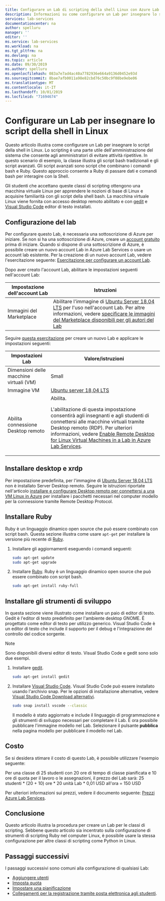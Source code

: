 ```yaml
---
title: Configurare un Lab di scripting della shell Linux con Azure Lab Services | Microsoft Docs
description: Informazioni su come configurare un Lab per insegnare lo script della shell in Linux.
services: lab-services
documentationcenter: na
author: spelluru
manager: ''
editor: ''
ms.service: lab-services
ms.workload: na
ms.tgt_pltfrm: na
ms.devlang: na
ms.topic: article
ms.date: 09/30/2019
ms.author: spelluru
ms.openlocfilehash: 083a7e7ad4ac40a7782936e664a9136d0452e93d
ms.sourcegitcommit: 8bae7afb0011a98e82cbd76c50bc9f08be9ebe06
ms.translationtype: MT
ms.contentlocale: it-IT
ms.lasthandoff: 10/01/2019
ms.locfileid: "71694674"
---
```

# <a name="set-up-a-lab-to-teach-shell-scripting-on-linux"></a>Configurare un Lab per insegnare lo script della shell in Linux
Questo articolo illustra come configurare un Lab per insegnare lo script della shell in Linux. Lo scripting è una parte utile dell'amministrazione del sistema che consente agli amministratori di evitare attività ripetitive. In questo scenario di esempio, la classe illustra gli script bash tradizionali e gli script avanzati. Gli script avanzati sono script che combinano i comandi bash e Ruby. Questo approccio consente a Ruby di passare dati e comandi bash per interagire con la Shell. 

Gli studenti che accettano queste classi di scripting ottengono una macchina virtuale Linux per apprendere le nozioni di base di Linux e acquisire familiarità con gli script della shell bash. La macchina virtuale Linux viene fornita con accesso desktop remoto abilitato e con [gedit](https://help.gnome.org/users/gedit/stable/) e [Visual Studio Code](https://code.visualstudio.com/) editor di testo installati.

## <a name="lab-configuration"></a>Configurazione del lab
Per configurare questo Lab, è necessaria una sottoscrizione di Azure per iniziare. Se non si ha una sottoscrizione di Azure, creare un [account gratuito](https://azure.microsoft.com/free/) prima di iniziare. Quando si dispone di una sottoscrizione di Azure, è possibile creare un nuovo account Lab in Azure Lab Services o usare un account lab esistente. Per la creazione di un nuovo account Lab, vedere l'esercitazione seguente: [Esercitazione per configurare un account Lab](tutorial-setup-lab-account.md).

Dopo aver creato l'account Lab, abilitare le impostazioni seguenti nell'account Lab: 

| Impostazione dell'account Lab | Istruzioni |
| ----------- | ------------ |  
| Immagini del Marketplace | Abilitare l'immagine di [Ubuntu Server 18,04 LTS](https://azuremarketplace.microsoft.com/marketplace/apps/Canonical.UbuntuServer1804LTS) per l'uso nell'account Lab. Per altre informazioni, vedere [specificare le immagini del Marketplace disponibili per gli autori del Lab](tutorial-setup-lab-account.md#specify-marketplace-images-available-to-lab-creators) | 

Seguire [questa esercitazione](tutorial-setup-classroom-lab.md) per creare un nuovo Lab e applicare le impostazioni seguenti:

| Impostazioni Lab | Valore/istruzioni | 
| ------------ | ------------------ |
| Dimensioni delle macchine virtuali (VM) | Small  |
| Immagine VM | [Ubuntu server 18,04 LTS](https://azuremarketplace.microsoft.com/marketplace/apps/Canonical.UbuntuServer1804LTS) |
| Abilita connessione Desktop remoto | Abilita. <p>L'abilitazione di questa impostazione consentirà agli insegnanti e agli studenti di connettersi alle macchine virtuali tramite Desktop remoto (RDP). Per ulteriori informazioni, vedere [Enable Remote Desktop for Linux Virtual Machines in a Lab in Azure Lab Services](how-to-enable-remote-desktop-linux.md#teachers-connecting-to-the-template-vm-using-rdp). </p>|


## <a name="install-desktop-and-xrdp"></a>Installare desktop e xrdp
Per impostazione predefinita, per l'immagine di [Ubuntu Server 18,04 LTS](https://azuremarketplace.microsoft.com/marketplace/apps/Canonical.UbuntuServer1804LTS) non è installato Server Desktop remoto. Seguire le istruzioni riportate nell'articolo [installare e configurare Desktop remoto per connettersi a una VM Linux in Azure](../../virtual-machines/linux/use-remote-desktop.md) per installare i pacchetti necessari nel computer modello per la connessione tramite Remote Desktop Protocol.

## <a name="install-ruby"></a>Installare Ruby
Ruby è un linguaggio dinamico open source che può essere combinato con script bash. Questa sezione illustra come usare `apt-get` per installare la versione più recente di [Ruby](https://www.ruby-lang.org/).

1. Installare gli aggiornamenti eseguendo i comandi seguenti:

    ```bash
    sudo apt-get update 
    sudo apt-get upgrade 
    ```
2.  Installare [Ruby](https://www.ruby-lang.org/).  Ruby è un linguaggio dinamico open source che può essere combinato con script bash. 
    
    ```bash
    sudo apt-get install ruby-full
    ```

## <a name="install-development-tools"></a>Installare gli strumenti di sviluppo
In questa sezione viene illustrato come installare un paio di editor di testo. Gedit è l'editor di testo predefinito per l'ambiente desktop GNOME. È progettato come editor di testo per utilizzo generico. Visual Studio Code è un editor di testo che include il supporto per il debug e l'integrazione del controllo del codice sorgente.

> [!NOTE]
> Sono disponibili diversi editor di testo. Visual Studio Code e gedit sono solo due esempi.

1. Installare [gedit](https://help.gnome.org/users/gedit/stable/).

    ```bash
    sudo apt-get install gedit
    ```
1. Installare [Visual Studio Code](https://code.visualstudio.com/).  Visual Studio Code può essere installato usando l'archivio snap.  Per le opzioni di installazione alternative, vedere [Visual Studio Code Download alternativi](https://code.visualstudio.com/#alt-downloads).

    ```bash
    sudo snap install vscode --classic 
    ```

    Il modello è stato aggiornato e include il linguaggio di programmazione e gli strumenti di sviluppo necessari per completare il Lab. È ora possibile pubblicare l'immagine modello nel Lab. Selezionare il pulsante **pubblica** nella pagina modello per pubblicare il modello nel Lab.  

## <a name="cost"></a>Costo 
Se si desidera stimare il costo di questo Lab, è possibile utilizzare l'esempio seguente:
 
Per una classe di 25 studenti con 20 ore di tempo di classe pianificata e 10 ore di quota per il lavoro o le assegnazioni, il prezzo del Lab sarà: 25 studenti * (20 + 10) ore * 20 unità Lab * 0,01 USD all'ora = 150 USD

Per ulteriori informazioni sui prezzi, vedere il documento seguente: [Prezzi Azure Lab Services](https://azure.microsoft.com/pricing/details/lab-services/).

## <a name="conclusion"></a>Conclusione
Questo articolo illustra la procedura per creare un Lab per le classi di scripting. Sebbene questo articolo sia incentrato sulla configurazione di strumenti di scripting Ruby nel computer Linux, è possibile usare la stessa configurazione per altre classi di scripting come Python in Linux.

## <a name="next-steps"></a>Passaggi successivi
I passaggi successivi sono comuni alla configurazione di qualsiasi Lab:

- [Aggiungere utenti](tutorial-setup-classroom-lab.md#add-users-to-the-lab)
- [Imposta quota](tutorial-setup-classroom-lab.md#set-quotas-for-users)
- [Impostare una pianificazione](tutorial-setup-classroom-lab.md#set-a-schedule-for-the-lab) 
- [Collegamenti per la registrazione tramite posta elettronica agli studenti](tutorial-setup-classroom-lab.md#send-an-email-with-the-registration-link). 





